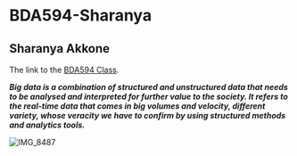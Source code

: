 # BDA594-Sharanya
## Sharanya Akkone
The link to the [BDA594 Class](https://sdsu.instructure.com/courses/113151).

***Big data is a combination of structured and unstructured data that needs to be analysed and interpreted for further value to the society. It refers to the real-time data that comes in big volumes and velocity, different variety, whose veracity we have to confirm by using structured methods and analytics tools.***

![IMG_8487](https://user-images.githubusercontent.com/64728394/187049952-fcba76af-dd07-4da7-90c6-3e9736997c55.jpg)
